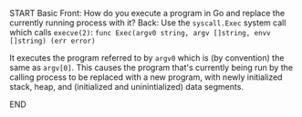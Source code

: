 START
Basic
Front: How do you execute a program in Go and replace the currently running process with it?
Back: 
Use the `syscall.Exec` system call which calls `execve(2)`: `func Exec(argv0 string, argv []string, envv []string) (err error)`

It executes the program referred to by `argv0` which is (by convention) the same as `argv[0]`. This causes the program that's currently being run by the calling process to be replaced with a new program, with newly initialized stack, heap, and (initialized and uninintialized) data segments.
<!--ID: 1745299611375-->
END
